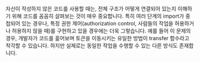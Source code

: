 자신이 작성하지 않은 코드를 사용할 때는, 전체 구조가 어떻게 연결되어 있는지 이해하기 위해 코드를 꼼꼼히 살펴보는 것이 매우 중요합니다. 특히 여러 단계의 import가 중첩되어 있는 경우나, 특정 권한 제어(authorization control, 사람들의 작업을 허용하거나 허용하지 않을 때)를 구현하고 있을 경우에는 더욱 그렇습니다. 예를 들어 이 문제의 경우, 개발자가 코드를 흝어보며 토큰을 이동시키는 유일한 방법이 transfer 함수라고 착각할 수 있습니다. 하지만 실제로는 동일한 작업을 수행할 수 있는 다른 방식도 존재합니다. 